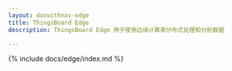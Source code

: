 ```yaml
---
layout: docwithnav-edge
title: ThingsBoard Edge
description: ThingsBoard Edge 用于使用边缘计算来分布式处理和分析数据

---
```


{% include docs/edge/index.md %}